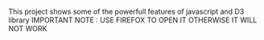 This project shows some of the powerfull features of javascript and D3 library 
IMPORTANT NOTE : USE FIREFOX TO OPEN IT OTHERWISE IT WILL NOT WORK
